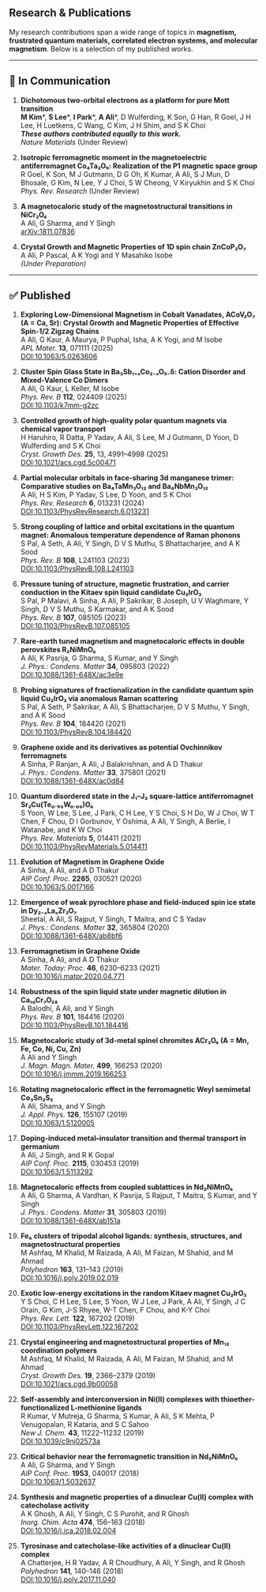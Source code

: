 ## Research & Publications  

My research contributions span a wide range of topics in **magnetism, frustrated quantum materials, correlated electron systems, and molecular magnetism**. Below is a selection of my published works.

---

## 📝 In Communication  

1. **Dichotomous two-orbital electrons as a platform for pure Mott transition**  
   **M Kim***, **S Lee***, **I Park***, **A Ali***, D Wulferding, K Son, G Han, R Goel, J H Lee, H Luetkens, C Wang, C Kim, J H Shim, and S K Choi  
   ***These authors contributed equally to this work.***  
   *Nature Materials* (Under Review)  

2. **Isotropic ferromagnetic moment in the magnetoelectric antiferromagnet Co₄Ta₂O₉: Realization of the P1 magnetic space group**  
   R Goel, K Son, M J Gutmann, D G Oh, K Kumar, A Ali, S J Mun, D Bhosale, G Kim, N Lee, Y J Choi, S W Cheong, V Kiryukhin and S K Choi  
   *Phys. Rev. Research* (Under Review)  

3. **A magnetocaloric study of the magnetostructural transitions in NiCr₂O₄**  
   A Ali, G Sharma, and Y Singh  
   [arXiv:1811.07836](https://arxiv.org/abs/1811.07836)  

4. **Crystal Growth and Magnetic Properties of 1D spin chain ZnCoP₂O₇**  
   A Ali, P Pascal, A K Yogi and Y Masahiko Isobe  
   *(Under Preparation)*  

---

## ✅ Published  

1. **Exploring Low-Dimensional Magnetism in Cobalt Vanadates, ACoV₂O₇ (A = Ca, Sr): Crystal Growth and Magnetic Properties of Effective Spin-1/2 Zigzag Chains**  
   A Ali, G Kaur, A Maurya, P Puphal, Isha, A K Yogi, and M Isobe  
   *APL Mater.* **13**, 071111 (2025)  
   [DOI:10.1063/5.0263606](https://doi.org/10.1063/5.0263606)  

2. **Cluster Spin Glass State in Ba₃Sb₁₊ₓCo₂₋ₓO₉₋δ: Cation Disorder and Mixed-Valence Co Dimers**  
   A Ali, G Kaur, L Keller, M Isobe  
   *Phys. Rev. B* **112**, 024409 (2025)  
   [DOI:10.1103/k7mm-g2zc](https://doi.org/10.1103/k7mm-g2zc)  

3. **Controlled growth of high-quality polar quantum magnets via chemical vapor transport**  
   H Haruhiro, R Datta, P Yadav, A Ali, S Lee, M J Gutmann, D Yoon, D Wulferding and S K Choi  
   *Cryst. Growth Des.* **25**, 13, 4991–4998 (2025)  
   [DOI:10.1021/acs.cgd.5c00471](https://doi.org/10.1021/acs.cgd.5c00471)  

4. **Partial molecular orbitals in face-sharing 3d manganese trimer: Comparative studies on Ba₄TaMn₃O₁₂ and Ba₄NbMn₃O₁₂**  
   A Ali, H S Kim, P Yadav, S Lee, D Yoon, and S K Choi  
   *Phys. Rev. Research* **6**, 013231 (2024)  
   [DOI:10.1103/PhysRevResearch.6.013231](https://doi.org/10.1103/PhysRevResearch.6.013231)  

5. **Strong coupling of lattice and orbital excitations in the quantum magnet: Anomalous temperature dependence of Raman phonons**  
   S Pal, A Seth, A Ali, Y Singh, D V S Muthu, S Bhattacharjee, and A K Sood  
   *Phys. Rev. B* **108**, L241103 (2023)  
   [DOI:10.1103/PhysRevB.108.L241103](https://doi.org/10.1103/PhysRevB.108.L241103)  

6. **Pressure tuning of structure, magnetic frustration, and carrier conduction in the Kitaev spin liquid candidate Cu₂IrO₃**  
   S Pal, P Malavi, A Sinha, A Ali, P Sakrikar, B Joseph, U V Waghmare, Y Singh, D V S Muthu, S Karmakar, and A K Sood  
   *Phys. Rev. B* **107**, 085105 (2023)  
   [DOI:10.1103/PhysRevB.107.085105](https://doi.org/10.1103/PhysRevB.107.085105)  

7. **Rare-earth tuned magnetism and magnetocaloric effects in double perovskites R₂NiMnO₆**  
   A Ali, K Pasrija, G Sharma, S Kumar, and Y Singh  
   *J. Phys.: Condens. Matter* **34**, 095803 (2022)  
   [DOI:10.1088/1361-648X/ac3e9e](https://iopscience.iop.org/article/10.1088/1361-648X/ac3e9e)  

8. **Probing signatures of fractionalization in the candidate quantum spin liquid Cu₂IrO₃ via anomalous Raman scattering**  
   S Pal, A Seth, P Sakrikar, A Ali, S Bhattacharjee, D V S Muthu, Y Singh, and A K Sood  
   *Phys. Rev. B* **104**, 184420 (2021)  
   [DOI:10.1103/PhysRevB.104.184420](https://doi.org/10.1103/PhysRevB.104.184420)  

9. **Graphene oxide and its derivatives as potential Ovchinnikov ferromagnets**  
   A Sinha, P Ranjan, A Ali, J Balakrishnan, and A D Thakur  
   *J. Phys.: Condens. Matter* **33**, 375801 (2021)  
   [DOI:10.1088/1361-648X/ac0d84](https://iopscience.iop.org/article/10.1088/1361-648X/ac0d84)  

10. **Quantum disordered state in the J₁–J₂ square-lattice antiferromagnet Sr₂Cu(Te₀.₉₅W₀.₀₅)O₆**  
    S Yoon, W Lee, S Lee, J Park, C H Lee, Y S Choi, S H Do, W J Choi, W T Chen, F Chou, D I Gorbunov, Y Oshima, A Ali, Y Singh, A Berlie, I Watanabe, and K W Choi  
    *Phys. Rev. Materials* **5**, 014411 (2021)  
    [DOI:10.1103/PhysRevMaterials.5.014411](https://doi.org/10.1103/PhysRevMaterials.5.014411)  

11. **Evolution of Magnetism in Graphene Oxide**  
    A Sinha, A Ali, and A D Thakur  
    *AIP Conf. Proc.* **2265**, 030521 (2020)  
    [DOI:10.1063/5.0017166](https://doi.org/10.1063/5.0017166)  

12. **Emergence of weak pyrochlore phase and field-induced spin ice state in Dy₂₋ₓLaₓZr₂O₇**  
    Sheetal, A Ali, S Rajput, Y Singh, T Maitra, and C S Yadav  
    *J. Phys.: Condens. Matter* **32**, 365804 (2020)  
    [DOI:10.1088/1361-648X/ab8bf6](https://doi.org/10.1088/1361-648X/ab8bf6)  

13. **Ferromagnetism in Graphene Oxide**  
    A Sinha, A Ali, and A D Thakur  
    *Mater. Today: Proc.* **46**, 6230–6233 (2021)  
    [DOI:10.1016/j.matpr.2020.04.771](https://doi.org/10.1016/j.matpr.2020.04.771)  

14. **Robustness of the spin liquid state under magnetic dilution in Ca₁₀Cr₇O₂₈**  
    A Balodhi, A Ali, and Y Singh  
    *Phys. Rev. B* **101**, 184416 (2020)  
    [DOI:10.1103/PhysRevB.101.184416](https://doi.org/10.1103/PhysRevB.101.184416)  

15. **Magnetocaloric study of 3d-metal spinel chromites ACr₂O₄ (A = Mn, Fe, Co, Ni, Cu, Zn)**  
    A Ali and Y Singh  
    *J. Magn. Magn. Mater.* **499**, 166253 (2020)  
    [DOI:10.1016/j.jmmm.2019.166253](https://doi.org/10.1016/j.jmmm.2019.166253)  

16. **Rotating magnetocaloric effect in the ferromagnetic Weyl semimetal Co₃Sn₂S₂**  
    A Ali, Shama, and Y Singh  
    *J. Appl. Phys.* **126**, 155107 (2019)  
    [DOI:10.1063/1.5120005](https://doi.org/10.1063/1.5120005)  

17. **Doping-induced metal–insulator transition and thermal transport in germanium**  
    A Ali, J Singh, and R K Gopal  
    *AIP Conf. Proc.* **2115**, 030453 (2019)  
    [DOI:10.1063/1.5113292](https://doi.org/10.1063/1.5113292)  

18. **Magnetocaloric effects from coupled sublattices in Nd₂NiMnO₆**  
    A Ali, G Sharma, A Vardhan, K Pasrija, S Rajput, T Maitra, S Kumar, and Y Singh  
    *J. Phys.: Condens. Matter* **31**, 305803 (2019)  
    [DOI:10.1088/1361-648X/ab151a](https://doi.org/10.1088/1361-648X/ab151a)  

19. **Fe₆ clusters of tripodal alcohol ligands: synthesis, structures, and magnetostructural properties**  
    M Ashfaq, M Khalid, M Raizada, A Ali, M Faizan, M Shahid, and M Ahmad  
    *Polyhedron* **163**, 131–143 (2019)  
    [DOI:10.1016/j.poly.2019.02.019](https://doi.org/10.1016/j.poly.2019.02.019)  

20. **Exotic low-energy excitations in the random Kitaev magnet Cu₂IrO₃**  
    Y S Choi, C H Lee, S Lee, S Yoon, W J Lee, J Park, A Ali, Y Singh, J C Orain, G Kim, J-S Rhyee, W-T Chen, F Chou, and K-Y Choi  
    *Phys. Rev. Lett.* **122**, 167202 (2019)  
    [DOI:10.1103/PhysRevLett.122.167202](https://doi.org/10.1103/PhysRevLett.122.167202)  

21. **Crystal engineering and magnetostructural properties of Mn₁₂ coordination polymers**  
    M Ashfaq, M Khalid, M Raizada, A Ali, M Faizan, M Shahid, and M Ahmad  
    *Cryst. Growth Des.* **19**, 2366–2379 (2019)  
    [DOI:10.1021/acs.cgd.9b00058](https://doi.org/10.1021/acs.cgd.9b00058)  

22. **Self-assembly and interconversion in Ni(II) complexes with thioether-functionalized L-methionine ligands**  
    R Kumar, V Mutreja, G Sharma, S Kumar, A Ali, S K Mehta, P Venugopalan, R Kataria, and S C Sahoo  
    *New J. Chem.* **43**, 11222–11232 (2019)  
    [DOI:10.1039/c9nj02573a](https://doi.org/10.1039/c9nj02573a)  

23. **Critical behavior near the ferromagnetic transition in Nd₂NiMnO₆**  
    A Ali, G Sharma, and Y Singh  
    *AIP Conf. Proc.* **1953**, 040017 (2018)  
    [DOI:10.1063/1.5032637](https://doi.org/10.1063/1.5032637)  

24. **Synthesis and magnetic properties of a dinuclear Cu(II) complex with catecholase activity**  
    A K Ghosh, A Ali, Y Singh, C S Purohit, and R Ghosh  
    *Inorg. Chim. Acta* **474**, 156–163 (2018)  
    [DOI:10.1016/j.ica.2018.02.004](https://doi.org/10.1016/j.ica.2018.02.004)  

25. **Tyrosinase and catecholase-like activities of a dinuclear Cu(II) complex**  
    A Chatterjee, H R Yadav, A R Choudhury, A Ali, Y Singh, and R Ghosh  
    *Polyhedron* **141**, 140–146 (2018)  
    [DOI:10.1016/j.poly.2017.11.040](https://doi.org/10.1016/j.poly.2017.11.040)  
